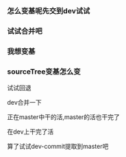 ### 怎么变基呢先交到dev试试
### 试试合并吧
### 我想变基




### sourceTree变基怎么变

试试回退



dev合并一下



正在master中干的活,master的活也干完了
 


在dev上干完了活   


算了试试dev-commit提取到master吧

